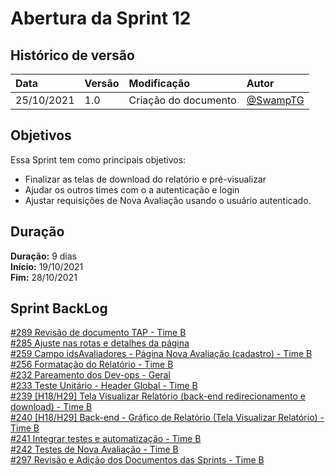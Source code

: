 # Abertura da Sprint 12

## Histórico de versão

| **Data**   | **Versão** | **Modificação**      | **Autor**                              |
| :--------- | :--------- | :------------------- | :------------------------------------- |
| 25/10/2021 | 1.0        | Criação do documento | [@SwampTG](https://github.com/SwampTG) |

## Objetivos

Essa Sprint tem como principais objetivos:

- Finalizar as telas de download do relatório e pré-visualizar
- Ajudar os outros times com o a autenticação e login
- Ajustar requisições de Nova Avaliação usando o usuário autenticado.

## Duração

**Duração:** 9 dias
<br>
**Início:** 19/10/2021
<br>
**Fim:** 28/10/2021

## Sprint BackLog

[#289 Revisão de documento TAP - Time B](https://github.com/fga-eps-mds/2021-1-hospitalar/issues/289)
<br>
[#285 Ajuste nas rotas e detalhes da página](https://github.com/fga-eps-mds/2021-1-hospitalar/issues/285)
<br>
[#259 Campo idsAvaliadores - Página Nova Avaliação (cadastro) - Time B](https://github.com/fga-eps-mds/2021-1-hospitalar/issues/259)
<br>
[#256 Formatação do Relatório - Time B](https://github.com/fga-eps-mds/2021-1-hospitalar/issues/256)
<br>
[#232 Pareamento dos Dev-ops - Geral](https://github.com/fga-eps-mds/2021-1-hospitalar/issues/232)
<br>
[#233 Teste Unitário - Header Global - Time B](https://github.com/fga-eps-mds/2021-1-hospitalar/issues/210)
<br>
[#239 [H18/H29] Tela Visualizar Relatório (back-end redirecionamento e download) - Time B](https://github.com/fga-eps-mds/2021-1-hospitalar/issues/239)
<br>
[#240 [H18/H29] Back-end - Gráfico de Relatório (Tela Visualizar Relatório) - Time B](https://github.com/fga-eps-mds/2021-1-hospitalar/issues/240)
<br>
[#241 Integrar testes e automatização - Time B](https://github.com/fga-eps-mds/2021-1-hospitalar/issues/241)
<br>
[#242 Testes de Nova Avaliação - Time B](https://github.com/fga-eps-mds/2021-1-hospitalar/issues/242)
<br>
[#297 Revisão e Adição dos Documentos das Sprints - Time B ](https://github.com/fga-eps-mds/2021-1-hospitalar/issues/297)

